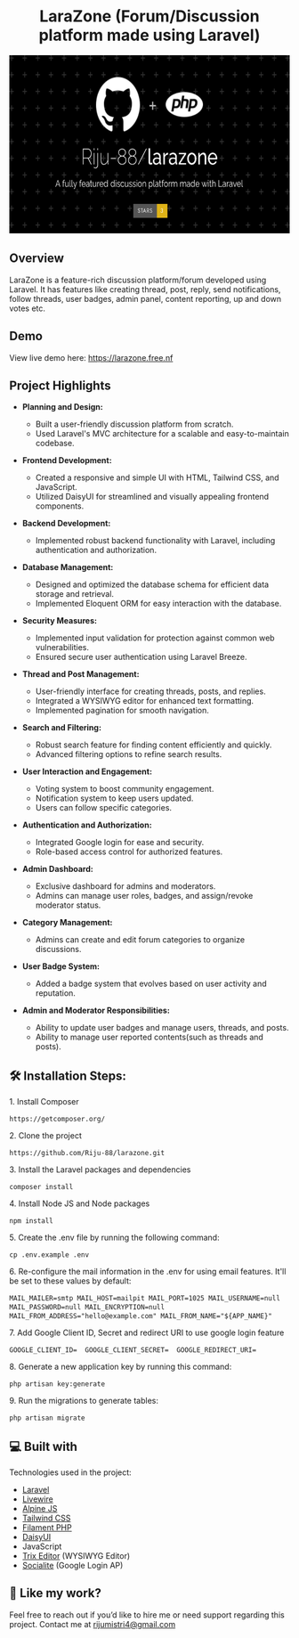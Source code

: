 <h1 align="center" id="title">LaraZone (Forum/Discussion platform made using Laravel)</h1>

<p align="center"><img src="readme-image.svg" alt="Shop-Portal" width="640" height="320" /></p>

## Overview

LaraZone is a feature-rich discussion platform/forum developed using Laravel. It has features like creating thread, post, reply, send notifications, follow threads, user badges, admin panel, content reporting, up and down votes etc.

## Demo

View live demo here: https://larazone.free.nf

## Project Highlights

-   **Planning and Design:**

    -   Built a user-friendly discussion platform from scratch.
    -   Used Laravel's MVC architecture for a scalable and easy-to-maintain codebase.

-   **Frontend Development:**

    -   Created a responsive and simple UI with HTML, Tailwind CSS, and JavaScript.
    -   Utilized DaisyUI for streamlined and visually appealing frontend components.

-   **Backend Development:**

    -   Implemented robust backend functionality with Laravel, including authentication and authorization.

-   **Database Management:**

    -   Designed and optimized the database schema for efficient data storage and retrieval.
    -   Implemented Eloquent ORM for easy interaction with the database.

-   **Security Measures:**

    -   Implemented input validation for protection against common web vulnerabilities.
    -   Ensured secure user authentication using Laravel Breeze.

-   **Thread and Post Management:**

    -   User-friendly interface for creating threads, posts, and replies.
    -   Integrated a WYSIWYG editor for enhanced text formatting.
    -   Implemented pagination for smooth navigation.

-   **Search and Filtering:**

    -   Robust search feature for finding content efficiently and quickly.
    -   Advanced filtering options to refine search results.

-   **User Interaction and Engagement:**

    -   Voting system to boost community engagement.
    -   Notification system to keep users updated.
    -   Users can follow specific categories.

-   **Authentication and Authorization:**

    -   Integrated Google login for ease and security.
    -   Role-based access control for authorized features.

-   **Admin Dashboard:**

    -   Exclusive dashboard for admins and moderators.
    -   Admins can manage user roles, badges, and assign/revoke moderator status.

-   **Category Management:**

    -   Admins can create and edit forum categories to organize discussions.

-   **User Badge System:**

    -   Added a badge system that evolves based on user activity and reputation.

-   **Admin and Moderator Responsibilities:**
    -   Ability to update user badges and manage users, threads, and posts.
    -   Ability to manage user reported contents(such as threads and posts).

## 🛠️ Installation Steps:

<p>1. Install Composer</p>

```
https://getcomposer.org/
```

<p>2. Clone the project</p>

```
https://github.com/Riju-88/larazone.git
```

<p>3. Install the Laravel packages and dependencies</p>

```
composer install
```

<p>4. Install Node JS and Node packages</p>

```
npm install
```

<p>5. Create the .env file by running the following command:</p>

```
cp .env.example .env
```

<p>6. Re-configure the mail information in the .env for using email features. It'll be set to these values by default:</p>

```
MAIL_MAILER=smtp MAIL_HOST=mailpit MAIL_PORT=1025 MAIL_USERNAME=null MAIL_PASSWORD=null MAIL_ENCRYPTION=null MAIL_FROM_ADDRESS="hello@example.com" MAIL_FROM_NAME="${APP_NAME}"
```

<p>7. Add Google Client ID, Secret and redirect URI to use google login feature</p>

```
GOOGLE_CLIENT_ID=  GOOGLE_CLIENT_SECRET=  GOOGLE_REDIRECT_URI=
```

<p>8. Generate a new application key by running this command:</p>

```
php artisan key:generate
```

<p>9. Run the migrations to generate tables:</p>

```
php artisan migrate
```

<h2>💻 Built with</h2>

Technologies used in the project:

-   [Laravel](https://laravel.com/)
-   [Livewire](https://livewire.laravel.com/)
-   [Alpine JS](https://alpinejs.dev/)
-   [Tailwind CSS](https://tailwindcss.com/)
-   [Filament PHP](https://filamentphp.com/)
-   [DaisyUI](https://daisyui.com/)
-   JavaScript
-   [Trix Editor](https://trix-editor.org/) (WYSIWYG Editor)
-   [Socialite](https://laravel.com/docs/socialite) (Google Login AP)

<h2>🌟 Like my work?</h2>

Feel free to reach out if you’d like to hire me or need support regarding this project. Contact me at rijumistri4@gmail.com
